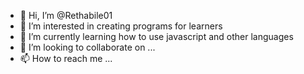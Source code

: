 - 👋 Hi, I’m @Rethabile01
- 👀 I’m interested in creating programs for learners
- 🌱 I’m currently learning how to use javascript and other languages
- 💞️ I’m looking to collaborate on ...
- 📫 How to reach me ...

<!---
Rethabile01/Rethabile01 is a ✨ special ✨ repository because its `README.md` (this file) appears on your GitHub profile.
You can click the Preview link to take a look at your changes.
--->
